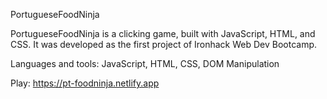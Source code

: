PortugueseFoodNinja

PortugueseFoodNinja is a clicking game, built with JavaScript, HTML, and CSS. It was developed as the first project of Ironhack Web Dev Bootcamp.

Languages and tools: JavaScript, HTML, CSS, DOM Manipulation

Play: https://pt-foodninja.netlify.app 
